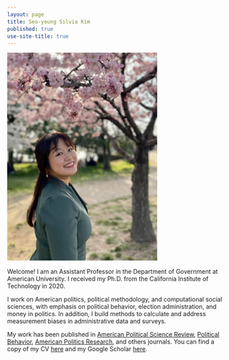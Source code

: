 ```yaml
---
layout: page
title: Seo-young Silvia Kim
published: true
use-site-title: true
---
```


<div class="img">
  <img width="350" style = "margin: 0;" src="./img/profile-2023-raw.jpg" id = "profile">
</div>

Welcome! I am an Assistant Professor in the Department of Government at American University. I received my Ph.D. from the California Institute of Technology in 2020. 

I work on American politics, political methodology, and computational social sciences, with emphasis on political behavior, election administration, and money in politics. In addition, I build methods to calculate and address measurement biases in administrative data and surveys.

My work has been published in [American Political Science Review](https://doi.org/10.1017/S0003055422000983), [Political Behavior](https://link.springer.com/article/10.1007/s11109-022-09816-z), [American Politics Research](https://doi.org/10.1177/1532673X19870512), and others journals. You can find a copy of my CV [here](https://www.dropbox.com/s/9g6jjc4odrxwur6/kim-cv.pdf?raw=1) and my Google Scholar [here](https://scholar.google.com/citations?user=lbvTrNIAAAAJ&hl=en&authuser=1).